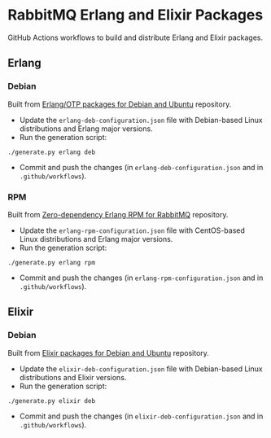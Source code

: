 # RabbitMQ Erlang and Elixir Packages

GitHub Actions workflows to build and distribute Erlang and Elixir packages.

## Erlang

### Debian

Built from [Erlang/OTP packages for Debian and Ubuntu](https://github.com/rabbitmq/erlang-debian-package) repository.

* Update the `erlang-deb-configuration.json` file with Debian-based Linux distributions and Erlang major versions. 
* Run the generation script:
```shell
./generate.py erlang deb
```
* Commit and push the changes (in `erlang-deb-configuration.json` and in `.github/workflows`).

### RPM

Built from [Zero-dependency Erlang RPM for RabbitMQ](https://github.com/rabbitmq/erlang-rpm) repository.

* Update the `erlang-rpm-configuration.json` file with CentOS-based Linux distributions and Erlang major versions. 
* Run the generation script:
```shell
./generate.py erlang rpm
```
* Commit and push the changes (in `erlang-rpm-configuration.json` and in `.github/workflows`).

## Elixir

### Debian

Built from [Elixir packages for Debian and Ubuntu](https://github.com/rabbitmq/elixir-debian-package) repository.

* Update the `elixir-deb-configuration.json` file with Debian-based Linux distributions and Elixir versions. 
* Run the generation script:
```shell
./generate.py elixir deb
```
* Commit and push the changes (in `elixir-deb-configuration.json` and in `.github/workflows`).
